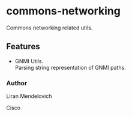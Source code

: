 # commons-networking

Commons networking related utils.

## Features
* GNMI Utils.  
  Parsing string representation of GNMI paths.

### Author
Liran Mendelovich  

Cisco

